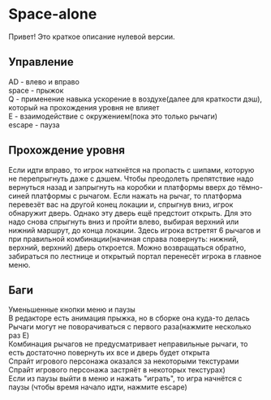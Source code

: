 # Space-alone
Привет! Это краткое описание нулевой версии.

## Управление  
AD - влево и вправо  
space - прыжок  
Q - применение навыка ускорение в воздухе(далее для краткости дэш), который на прохождения уровня не влияет  
E - взаимодействие с окружением(пока это только рычаги)  
escape - пауза  
  
## Прохождение уровня  
Если идти вправо, то игрок наткнётся на пропасть с шипами, которую не перепрыгнуть даже с дэшем. Чтобы преодолеть препятствие надо вернуться назад и запрыгнуть на коробки и платформы вверх до тёмно-синей платформы с рычагом. Если нажать на рычаг, то платформа перевезёт вас на другой конец локации и, спрыгнув вниз, игрок обнаружит дверь. Однако эту дверь ещё предстоит открыть. Для это надо снова спрыгнуть вниз и пройти влево, выбирая верхний или нижний маршрут, до конца локации. Здесь игрока встретят 6 рычагов и при правильной комбинации(начиная справа повернуть: нижний, верхний, верхний) дверь откроется. Можно возвращаться обратно, забираться по лестнице и открытый портал перенесёт игрока в главное меню.  

## Баги  
Уменьшенные кнопки меню и паузы  
В редакторе есть анимация прыжка, но в сборке она куда-то делась  
Рычаги могут не поворачиваться с первого раза(нажмите несколько раз E)  
Комбинация рычагов не предусматривает неправильные рычаги, то есть достаточно повернуть их все и дверь будет открыта  
Спрайт игрового персонажа оказался за некоторыми текстурами  
Спрайт игрового персонажа застряёт в некоторых текстурах)  
Если из паузы выйти в меню и нажать "играть", то игра начнётся с паузы (чтобы время начало идти, нажмите escape)  
